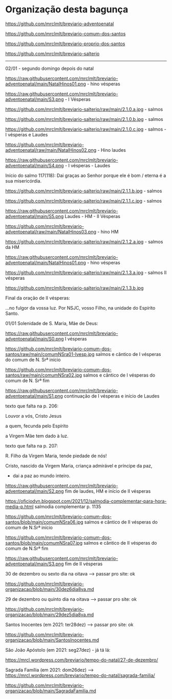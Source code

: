 # Organização desta bagunça

https://github.com/mrclmlt/breviario-adventoenatal

https://github.com/mrclmlt/breviario-comum-dos-santos

https://github.com/mrclmlt/breviario-proprio-dos-santos

https://github.com/mrclmlt/breviario-salterio

---
02/01 - segundo domingo depois do natal

https://raw.githubusercontent.com/mrclmlt/breviario-adventoenatal/main/NatalHinos01.png - hino vésperas

https://raw.githubusercontent.com/mrclmlt/breviario-adventoenatal/main/S3.png - I Vésperas

https://github.com/mrclmlt/breviario-salterio/raw/main/2.1.0.a.jpg - salmos 

https://github.com/mrclmlt/breviario-salterio/raw/main/2.1.0.b.jpg - salmos

https://github.com/mrclmlt/breviario-salterio/raw/main/2.1.0.c.jpg - salmos - I vésperas e Laudes

https://github.com/mrclmlt/breviario-adventoenatal/raw/main/NatalHinos02.png - Hino laudes

https://raw.githubusercontent.com/mrclmlt/breviario-adventoenatal/main/S4.png - I vésperas - Laudes

Início do salmo 117(118): Dai graças ao Senhor porque ele é bom / eterna é a sua misericórdia.

https://github.com/mrclmlt/breviario-salterio/raw/main/2.1.1.b.jpg - salmos

https://github.com/mrclmlt/breviario-salterio/raw/main/2.1.1.c.jpg - salmos

https://raw.githubusercontent.com/mrclmlt/breviario-adventoenatal/main/S5.png Laudes - HM - II Vésperas

https://github.com/mrclmlt/breviario-adventoenatal/raw/main/NatalHinos03.png - hino HM

https://github.com/mrclmlt/breviario-salterio/raw/main/2.1.2.a.jpg - salmos da HM

https://raw.githubusercontent.com/mrclmlt/breviario-adventoenatal/main/NatalHinos01.png - hino vésperas

https://github.com/mrclmlt/breviario-salterio/raw/main/2.1.3.a.jpg - salmos II vésperas

https://github.com/mrclmlt/breviario-salterio/raw/main/2.1.3.b.jpg

Final da oração de II vésperas:

...no fulgor da vossa luz. Por NSJC, vosso Filho, na unidade do Espírito Santo.



01/01 Solenidade de S. Maria, Mãe de Deus:

https://raw.githubusercontent.com/mrclmlt/breviario-adventoenatal/main/S0.png I vésperas

https://github.com/mrclmlt/breviario-comum-dos-santos/raw/main/comumNSra01-Ivesp.jpg salmos e cântico de I vésperas do comum de N. Srª início

https://github.com/mrclmlt/breviario-comum-dos-santos/raw/main/comumNSra02.jpg salmos e cântico de I vésperas do comum de N. Srª fim

https://raw.githubusercontent.com/mrclmlt/breviario-adventoenatal/main/S1.png continuação de I vésperas e início de Laudes

texto que falta na p. 206: 

Louvor a vós, Cristo Jesus

a quem, fecunda pelo Espírito

a Virgem Mãe tem dado à luz.

texto que falta na p. 207:

R. Filho da Virgem Maria, tende piedade de nós!

Cristo, nascido da Virgem Maria, criança admirável e príncipe da paz,

- dai a paz ao mundo inteiro.

https://raw.githubusercontent.com/mrclmlt/breviario-adventoenatal/main/S2.png fim de laudes, HM e início de II vésperas

https://oficiodvn.blogspot.com/2021/12/salmodia-complementar-para-hora-media-p.html salmodia complementar p. 1135

https://github.com/mrclmlt/breviario-comum-dos-santos/blob/main/comumNSra06.jpg salmos e cântico de II vésperas do comum de N.Srª início

https://github.com/mrclmlt/breviario-comum-dos-santos/blob/main/comumNSra07.jpg salmos e cântico de II vésperas do comum de N.Srª fim

https://raw.githubusercontent.com/mrclmlt/breviario-adventoenatal/main/S3.png fim de II vésperas


30 de dezembro ou sexto dia na oitava --> passar pro site: ok

https://github.com/mrclmlt/breviario-organizacao/blob/main/30dez6dia8va.md

29 de dezembro ou quinto dia na oitava --> passar pro site: ok

https://github.com/mrclmlt/breviario-organizacao/blob/main/29dez5dia8va.md

Santos Inocentes (em 2021: ter28dez) --> passar pro site: ok

https://github.com/mrclmlt/breviario-organizacao/blob/main/SantosInocentes.md

São João Apóstolo (em 2021: seg27dez) - já tá lá:

https://mrcl.wordpress.com/breviario/tempo-do-natal/27-de-dezembro/

Sagrada Família (em 2021: dom26dez) --> https://mrcl.wordpress.com/breviario/tempo-do-natal/sagrada-familia/

https://github.com/mrclmlt/breviario-organizacao/blob/main/SagradaFamilia.md
